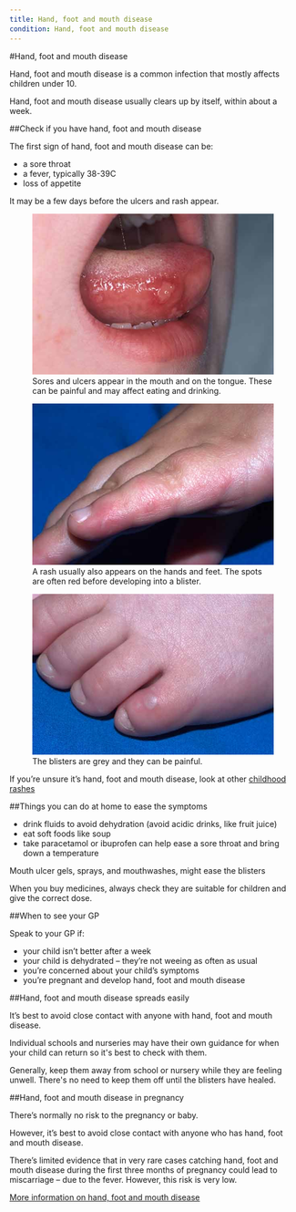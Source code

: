 ```yaml
---
title: Hand, foot and mouth disease
condition: Hand, foot and mouth disease
---
```


#Hand, foot and mouth disease

Hand, foot and mouth disease is a common infection that mostly affects children under 10.

<div class="notice" role="note" aria-label="Information">
  <p>
  Hand, foot and mouth disease usually clears up by itself, within about a week.
  </p>
</div>

##Check if you have hand, foot and mouth disease

The first sign of hand, foot and mouth disease can be:

-  a sore throat
-  a fever, typically 38-39C
-  loss of appetite

It may be a few days before the ulcers and rash appear.

<div class="condition-images">
  <figure>
    <img src="/public/images/conditions/hand-foot-and-mouth-disease/mouth-ulcers.jpg" alt="mouth ulcers" />
    <figcaption>Sores and ulcers appear in the mouth and on the tongue. These can be painful and may affect eating and drinking.</figcaption>
  </figure><!--
  --><figure>
    <img src="/public/images/conditions/hand-foot-and-mouth-disease/rash.jpg" alt="rash on hands and feet" />
    <figcaption>A rash usually also appears on the hands and feet. The spots are often red before developing into a blister.</figcaption>
  </figure><!--
  --><figure>
    <img src="/public/images/conditions/hand-foot-and-mouth-disease/blisters.jpg" alt="blisters" />
    <figcaption>The blisters are grey and they can be painful.</figcaption>
  </figure>
</div>

If you’re unsure it’s hand, foot and mouth disease, look at other [childhood rashes](http://www.nhs.uk/conditions/skin-rash-children/Pages/Introduction.aspx)

##Things you can do at home to ease the symptoms

- drink fluids to avoid dehydration (avoid acidic drinks, like fruit juice)
- eat soft foods like soup
- take paracetamol  or ibuprofen can help ease a sore throat and bring down a temperature

Mouth ulcer gels, sprays, and mouthwashes, might ease the blisters

When you buy medicines, always check they are suitable for children and give the correct dose.  

##When to see your GP

Speak to your GP if:

- your child isn’t better after a week
- your child is dehydrated – they’re not weeing as often as usual
- you’re concerned about your child’s symptoms
- you’re pregnant and develop hand, foot and mouth disease

##Hand, foot and mouth disease spreads easily

It’s best to avoid close contact with anyone with hand, foot and mouth disease.

Individual schools and nurseries may have their own guidance for when your child can return so it's best to check with them. 

Generally, keep them away from school or nursery while they are feeling unwell.  There's no need to keep them off until the blisters have healed.  

##Hand, foot and mouth disease in pregnancy

There’s normally no risk to the pregnancy or baby.

However, it’s best to avoid close contact with anyone who has hand, foot and mouth disease.

There’s limited evidence that in very rare cases catching hand, foot and mouth disease during the first three months of pregnancy could lead to miscarriage – due to the fever. However, this risk is very low.

[More information on hand, foot and mouth disease]( http://www.nhs.uk/Conditions/Hand-foot-and-mouth-disease/Pages/new_Symptoms.aspx)
